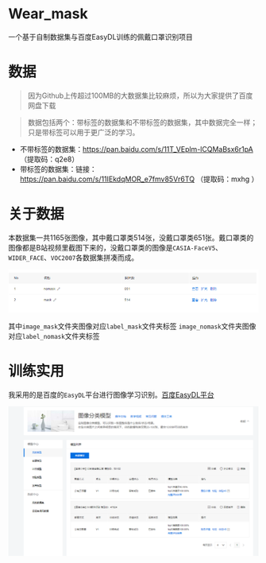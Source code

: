 # Wear_mask

一个基于自制数据集与百度EasyDL训练的佩戴口罩识别项目

# 数据

> 因为Github上传超过100MB的大数据集比较麻烦，所以为大家提供了百度网盘下载

> 数据包括两个：带标签的数据集和不带标签的数据集，其中数据完全一样；只是带标签可以用于更广泛的学习。

- 不带标签的数据集：https://pan.baidu.com/s/11T_VEplm-lCQMaBsx6r1pA （提取码：q2e8）
- 带标签的数据集：链接：https://pan.baidu.com/s/11IEkdqMOR_e7fmv85Vr6TQ （提取码：mxhg ）

# 关于数据


本数据集一共1165张图像，其中戴口罩类514张，没戴口罩类651张。戴口罩类的图像都是B站视频里截图下来的，没戴口罩类的图像是`CASIA-FaceV5`、`WIDER_FACE`、`VOC2007`各数据集拼凑而成。

![](https://github.com/WangRongsheng/Wear_mask/blob/master/img/dataset.png)

其中`image_mask`文件夹图像对应`label_mask`文件夹标签
`image_nomask`文件夹图像对应`label_nomask`文件夹标签

# 训练实用

我采用的是百度的`EasyDL`平台进行图像学习识别。[百度EasyDL平台](https://ai.baidu.com/easydl/)

![](https://github.com/WangRongsheng/Wear_mask/blob/master/img/pingtai.png)




